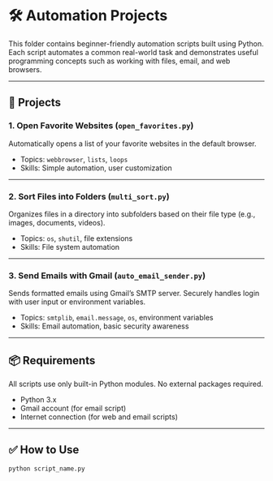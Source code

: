 # 🛠️ Automation Projects

This folder contains beginner-friendly automation scripts built using Python. Each script automates a common real-world task and demonstrates useful programming concepts such as working with files, email, and web browsers.

---

## 📁 Projects

### 1. Open Favorite Websites (`open_favorites.py`)
Automatically opens a list of your favorite websites in the default browser.

- Topics: `webbrowser`, `lists`, `loops`
- Skills: Simple automation, user customization

---

### 2. Sort Files into Folders (`multi_sort.py`)
Organizes files in a directory into subfolders based on their file type (e.g., images, documents, videos).

- Topics: `os`, `shutil`, file extensions
- Skills: File system automation

---

### 3. Send Emails with Gmail (`auto_email_sender.py`)
Sends formatted emails using Gmail’s SMTP server. Securely handles login with user input or environment variables.

- Topics: `smtplib`, `email.message`, `os`, environment variables
- Skills: Email automation, basic security awareness

---

## 📦 Requirements

All scripts use only built-in Python modules. No external packages required.

- Python 3.x
- Gmail account (for email script)
- Internet connection (for web and email scripts)

---

## ✅ How to Use

```bash
python script_name.py
